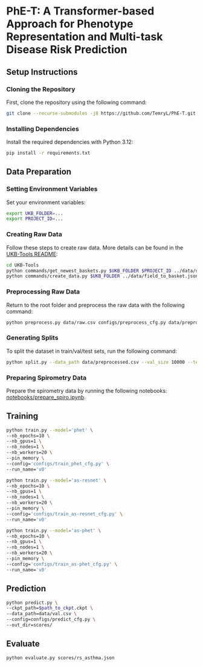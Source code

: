 # PhE-T: A Transformer-based Approach for Phenotype Representation and Multi-task Disease Risk Prediction

## Setup Instructions

### Cloning the Repository

First, clone the repository using the following command:

```bash
git clone --recurse-submodules -j8 https://github.com/TemryL/PhE-T.git
```

### Installing Dependencies

Install the required dependencies with Python 3.12:

```bash
pip install -r requirements.txt
```

## Data Preparation

### Setting Environment Variables

Set your environment variables:

```bash
export UKB_FOLDER=...
export PROJECT_ID=...
```

### Creating Raw Data

Follow these steps to create raw data. More details can be found in the [UKB-Tools README](https://github.com/TemryL/UKB-Tools/blob/main/README.md):

```bash
cd UKB-Tools
python commands/get_newest_baskets.py $UKB_FOLDER $PROJECT_ID ../data/ukb_fields.txt ../data/field_to_basket.json
python commands/create_data.py $UKB_FOLDER ../data/field_to_basket.json ../data/raw.csv
```

### Preprocessing Raw Data

Return to the root folder and preprocess the raw data with the following command:

```bash
python preprocess.py data/raw.csv configs/preprocess_cfg.py data/preprocessed.csv
```

### Generating Splits

To split the dataset in train/val/test sets, run the following command:

```bash
python split.py --data_path data/preprocessed.csv --val_size 10000 --test_size 10000 --save_dir data/
```

### Preparing Spirometry Data

Prepare the spirometry data by running the following notebooks: [notebooks/prepare_spiro.ipynb](notebooks/prepare_spiro.ipynb).

## Training

```bash
python train.py --model='phet' \
--nb_epochs=10 \
--nb_gpus=1 \
--nb_nodes=1 \
--nb_workers=20 \
--pin_memory \
--config='configs/train_phet_cfg.py' \
--run_name='v0'
```

```bash
python train.py --model='as-resnet' \
--nb_epochs=10 \
--nb_gpus=1 \
--nb_nodes=1 \
--nb_workers=20 \
--pin_memory \
--config='configs/train_as-resnet_cfg.py' \
--run_name='v0'
```

```bash
python train.py --model='as-phet' \
--nb_epochs=10 \
--nb_gpus=1 \
--nb_nodes=1 \
--nb_workers=20 \
--pin_memory \
--config='configs/train_as-phet_cfg.py' \
--run_name='v0'
```

## Prediction

```bash
python predict.py \
--ckpt_path=$path_to_ckpt.ckpt \
--data_path=data/val.csv \
--config=configs/predict_cfg.py \
--out_dir=scores/
```

## Evaluate

```bash
python evaluate.py scores/rs_asthma.json
```
